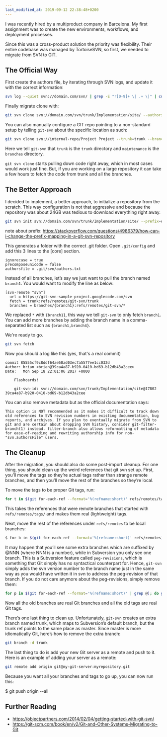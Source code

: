 ```yaml
---
last_modified_at: 2019-09-12 22:38:48+0200
---
```


I was recently hired by a multiproduct company in Barcelona.
My first assignment was to create the new environments,
workflows, and deployment processes.

Since this was a cross-product solution
the priority was flexibility.
Their entire codebase was managed by TortoiseSVN, so first, we needed to migrate from SVN to GIT.

## The Official Way

First create the authors file, by iterating through SVN logs, and update it with the correct information:

```sh
svn log --quiet svn://domain.com/svn/ | grep -E "r[0-9]+ \| .+ \|" | cut -d'|' -f2 | sed 's/^ //' | sort | uniq > authors.txt
```

Finally migrate clone with:

```sh
git svn clone svn://domain.com/svn/trunk/Implementation/site/ --authors-file ../authors.txt --no-metadata --prefix "" -s my_project
```

You can also manually configure a GIT repo pointing to a non-standard setup by telling `git-svn` about the specific location as such:

```sh
git svn clone svn://internal-repo/Project Project --trunk=trunk --branches=maintenance/* --prefix=git-svn/
```
Here we tell `git-svn` that `trunk` is the `trunk` directory and `maintenance` is the `branches` directory.


`git svn clone` starts pulling down code right away, which in most cases would work just fine. But, if you are working on a large repository it can take a few hours to fetch the code from trunk and all the branches.

## The Better Approach

I decided to implement, a better approach, to initialize a repository from the scratch.
This way configuration is not that aggressive and because the repository was about 24GB was tedious to download everything right away.

```sh
git svn init svn://domain.com/svn/trunk/Implementation/site/ --prefix=origin/ my_project
```

note about prefix: https://stackoverflow.com/questions/4986379/how-can-i-change-the-prefix-mapping-in-a-git-svn-repository

This generates a folder with the correct .git folder.
Open `.git/config` and add this 3 lines to the [core] section.

```
ignorecase = true
precomposeunicode = false
authorsfile = .git/svn/authors.txt
```

Instead of all branches, let’s say we just want to pull the branch named `branch1`.
You would want to modify the line as below:

```
[svn-remote "svn"]
  url = https://git-svn-sample-project.googlecode.com/svn
  fetch = trunk:refs/remotes/git-svn/trunk
  branches = branches/{branch1}:refs/remotes/git-svn/*
```

We replaced `*` with `{branch1}`, this way we tell `git-svn` to only fetch `branch1`. You can add more branches by adding the branch name in a comma-separated list such as `{branch1,branch4}`.

We're ready to go.
```sh
git svn fetch
```

Now you should a log like this (yes, that's a real commit)

```
commit 85555cf9c8ddf64ae50ad03ec7a5577ee1cc032d
Author: brian <brian@39ca4a87-b920-0410-bd69-b12db43a2cee>
Date:   Mon Sep 18 22:01:06 2017 +0000

    Flashcards!

    git-svn-id: svn://domain.com/svn/trunk/Implementation/site@17802 39ca4a87-b920-0410-bd69-b12db43a2cee
```

You can also remove metadata but as the official documentation says:

```
This option is NOT recommended as it makes it difficult to track down old references to SVN revision numbers in existing documentation, bug reports, and archives. If you plan to eventually migrate from SVN to git and are certain about dropping SVN history, consider git-filter-branch(1) instead. filter-branch also allows reformatting of metadata for ease-of-reading and rewriting authorship info for non-"svn.authorsFile" users.
```

## The Cleanup

After the migration, you should also do some post-import cleanup.
For one thing, you should clean up the weird references that git svn set up. First, you’ll move the tags so they’re actual tags rather than strange remote branches, and then you’ll move the rest of the branches so they’re local.

To move the tags to be proper Git tags, run:

```sh
for t in $(git for-each-ref --format='%(refname:short)' refs/remotes/tags); do git tag ${t/tags\//} $t && git branch -D -r $t; done
```

This takes the references that were remote branches that started with `refs/remotes/tags/` and makes them real (lightweight) tags.

Next, move the rest of the references under `refs/remotes` to be local branches:

```sh
$ for b in $(git for-each-ref --format='%(refname:short)' refs/remotes); do git branch $b refs/remotes/$b && git branch -D -r $b; done
```

It may happen that you’ll see some extra branches which are suffixed by @NNN (where NNN is a number), while in Subversion you only see one branch.
This is a Subversion feature called `peg-revisions`, which is something that Git simply has no syntactical counterpart for.
Hence, `git-svn` simply adds the svn version number to the branch name just in the same way as you would have written it in svn to address the peg-revision of that branch.
If you do not care anymore about the peg-revisions, simply remove them:

```sh
for p in $(git for-each-ref --format='%(refname:short)' | grep @); do git branch -D $p; done
```

Now all the old branches are real Git branches and all the old tags are real Git tags.

There’s one last thing to clean up. Unfortunately, `git-svn` creates an extra branch named trunk, which maps to Subversion’s default branch, but the trunk ref points to the same place as master. Since master is more idiomatically Git, here’s how to remove the extra branch:

```sh
git branch -d trunk
```

The last thing to do is add your new Git server as a remote and push to it. Here is an example of adding your server as a remote:

```sh
git remote add origin git@my-git-server:myrepository.git
```

Because you want all your branches and tags to go up, you can now run this:

$ git push origin --all

## Further Reading

- https://objectpartners.com/2014/02/04/getting-started-with-git-svn/
- https://git-scm.com/book/en/v2/Git-and-Other-Systems-Migrating-to-Git
